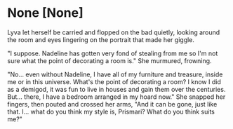 # None [None]
Lyva let herself be carried and flopped on the bad quietly, looking around the room and eyes lingering on the portrait that made her giggle.    

"I suppose. Nadeline has gotten very fond of stealing from me so I'm not sure what the point of decorating a room is." She murmured, frowning.    

"No... even without Nadeline, I have all of my furniture and treasure, inside me or in this universe. What's the point of decorating a room? I know I did as a demigod, it was fun to live in houses and gain them over the centuries. But... there, I have a bedroom arranged in my hoard now." She snapped her fingers, then pouted and crossed her arms, "And it can be gone, just like that. I... what do you think my style is, Prismari? What do you think suits me?"
